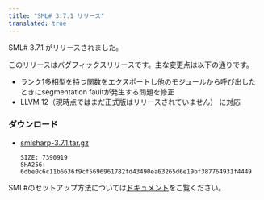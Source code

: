 ```yaml
---
title: "SML# 3.7.1 リリース"
translated: true
---
```


SML# 3.7.1 がリリースされました。

このリリースはバグフィックスリリースです。主な変更点は以下の通りです。

* ランク1多相型を持つ関数をエクスポートし他のモジュールから呼び出したときにsegmentation faultが発生する問題を修正
* LLVM 12（現時点ではまだ正式版はリリースされていません） に対応

### ダウンロード

* [smlsharp-3.7.1.tar.gz](https://github.com/smlsharp/smlsharp/releases/download/v3.7.1/smlsharp-3.7.1.tar.gz)
  ```
  SIZE: 7390919
  SHA256: 6dbe0c6c11b6636f9cf5696961782fd43490ea63265d6e19bf387764931f4449
  ```

SML#のセットアップ方法については[ドキュメント](../../documents/index.md)をご覧ください。
